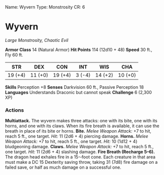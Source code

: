 Name: Wyvern
Type: Monstrosity
CR: 6

# Wyvern
_Large Monstrosity, Chaotic Evil_

**Armor Class** 14 (Natural Armor)
**Hit Points** 114 (12d10 + 48)
**Speed** 30 ft., Fly 60 ft.

| STR      | DEX     | CON      | INT     | WIS     | CHA     |
|----------|---------|----------|---------|---------|---------|
| 19 (+4)  | 11 (+0) | 19 (+4)  | 3 (-4)  | 14 (+2) | 10 (+0) |

**Skills** Perception +8
**Senses** Darkvision 60 ft., Passive Perception 18
**Languages** Understands Draconic but cannot speak
**Challenge** 6 (2,300 XP)

### Actions
**Multiattack.** The wyvern makes three attacks: one with its bite, one with its horns, and one with its claws. When its fire breath is available, it can use the breath in place of its bite or horns.
**Bite.** _Melee Weapon Attack:_ +7 to hit, reach 5 ft., one target. _Hit:_ 11 (2d6 + 4) piercing damage.
**Horns.** _Melee Weapon Attack:_ +7 to hit, reach 5 ft., one target. _Hit:_ 10 (1d12 + 4) bludgeoning damage.
**Claws.** _Melee Weapon Attack:_ +7 to hit, reach 5 ft., one target. _Hit:_ 11 (2d6 + 4) slashing damage.
**Fire Breath (Recharge 5–6).** The dragon head exhales fire in a 15-­‐foot cone. Each creature in that area must make a DC 15 Dexterity saving throw, taking 31 (7d8) fire damage on a failed save, or half as much damage on a successful one.